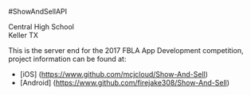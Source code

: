 #ShowAndSellAPI

Central High School  
Keller TX

This is the server end for the 2017 FBLA App Development competition, project information can be found at:  
* [iOS] (https://www.github.com/mcjcloud/Show-And-Sell)
* [Android] (https://www.github.com/firejake308/Show-And-Sell)

